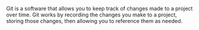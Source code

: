 Git is a software that allows you to keep track of changes made to a project over time. 
Git works by recording the changes you make to a project, storing those changes, then allowing you to reference them as needed.


